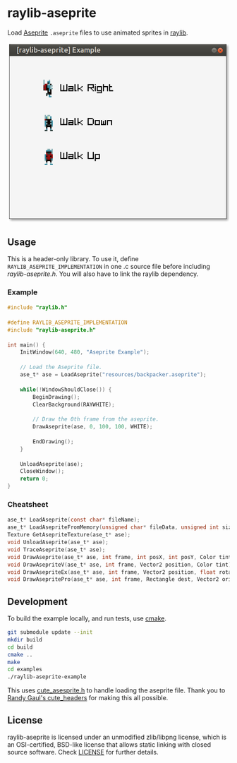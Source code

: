 # raylib-aseprite

Load [Aseprite](https://aseprite.org) `.aseprite` files to use animated sprites in [raylib](https://raylib.com).

![example/raylib-aseprite-example.png](example/raylib-aseprite-example.png)

## Usage

This is a header-only library. To use it, define `RAYLIB_ASEPRITE_IMPLEMENTATION` in one .c source file before including *raylib-aseprite.h*. You will also have to link the raylib dependency.

### Example

``` c
#include "raylib.h"

#define RAYLIB_ASEPRITE_IMPLEMENTATION
#include "raylib-aseprite.h"

int main() {
    InitWindow(640, 480, "Aseprite Example");

    // Load the Aseprite file.
    ase_t* ase = LoadAseprite("resources/backpacker.aseprite");

    while(!WindowShouldClose()) {
        BeginDrawing();
        ClearBackground(RAYWHITE);

        // Draw the 0th frame from the aseprite.
        DrawAseprite(ase, 0, 100, 100, WHITE);

        EndDrawing();
    }

    UnloadAseprite(ase);
    CloseWindow();
    return 0;
}
```

### Cheatsheet

``` c
ase_t* LoadAseprite(const char* fileName);
ase_t* LoadAsepriteFromMemory(unsigned char* fileData, unsigned int size);
Texture GetAsepriteTexture(ase_t* ase);
void UnloadAseprite(ase_t* ase);
void TraceAseprite(ase_t* ase);
void DrawAseprite(ase_t* ase, int frame, int posX, int posY, Color tint);
void DrawAsepriteV(ase_t* ase, int frame, Vector2 position, Color tint);
void DrawAsepriteEx(ase_t* ase, int frame, Vector2 position, float rotation, float scale, Color tint);
void DrawAsepritePro(ase_t* ase, int frame, Rectangle dest, Vector2 origin, float rotation, Color tint);
```

## Development

To build the example locally, and run tests, use [cmake](https://cmake.org/).

``` bash
git submodule update --init
mkdir build
cd build
cmake ..
make
cd examples
./raylib-aseprite-example
```

This uses [cute_asesprite.h](https://github.com/RandyGaul/cute_headers/blob/master/cute_aseprite.h) to handle loading the aseprite file. Thank you to [Randy Gaul's cute_headers](https://github.com/RandyGaul/cute_headers) for making this all possible.

## License

raylib-aseprite is licensed under an unmodified zlib/libpng license, which is an OSI-certified, BSD-like license that allows static linking with closed source software. Check [LICENSE](LICENSE) for further details.
